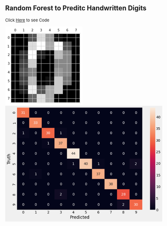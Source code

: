 ## Random Forest to Preditc Handwritten Digits

<p style="font-size:13px">Click <a href="https://github.com/andjimbon/Predicting-Handwritten_Digits-with-Random-Forest/blob/master/Predicting_Digits_with_Random_Forest.ipynb">Here</a> to see Code</p>


<img src="images/digit.png?raw=true"/>

<img src="images/conf_matrix.png?raw=true"/>
